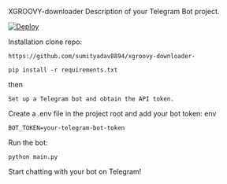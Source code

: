 XGROOVY-downloader
Description of your Telegram Bot project.


[![Deploy](https://www.herokucdn.com/deploy/button.svg)](https://heroku.com/deploy)


Installation
clone repo:
     
    https://github.com/sumityadav8894/xgroovy-downloader-

    pip install -r requirements.txt

then

    Set up a Telegram bot and obtain the API token.

Create a .env file in the project root and add your bot token: env

    BOT_TOKEN=your-telegram-bot-token

Run the bot:

    python main.py
 Start chatting with your bot on Telegram!

